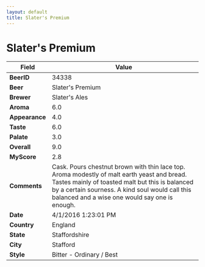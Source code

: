 ```yaml
---
layout: default
title: Slater's Premium 
---
```


# Slater's Premium 

| Field         | Value     |
|---------------|-----------|
| **BeerID** | 34338 |
| **Beer** | Slater's Premium  |
| **Brewer** | Slater&#39;s Ales |
| **Aroma** | 6.0 |
| **Appearance** | 4.0 |
| **Taste** | 6.0 |
| **Palate** | 3.0 |
| **Overall** | 9.0 |
| **MyScore** | 2.8 |
| **Comments** | Cask. Pours chestnut brown with thin lace top. Aroma modestly of malt earth yeast and bread. Tastes mainly of toasted malt but this is balanced by a certain sourness. A kind soul would call this balanced and a wise one would say one is enough. |
| **Date** | 4/1/2016 1:23:01 PM |
| **Country** | England |
| **State** | Staffordshire |
| **City** | Stafford |
| **Style** | Bitter - Ordinary / Best |

